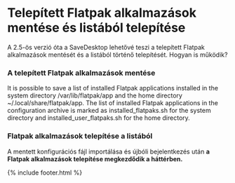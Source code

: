 # Telepített Flatpak alkalmazások mentése és listából telepítése
A 2.5-ös verzió óta a SaveDesktop lehetővé teszi a telepített Flatpak alkalmazások mentését és a listából történő telepítését. Hogyan is működik?

### A telepített Flatpak alkalmazások mentése
It is possible to save a list of installed Flatpak applications installed in the system directory /var/lib/flatpak/app and the home directory ~/.local/share/flatpak/app. The list of installed Flatpak applications in the configuration archive is marked as installed_flatpaks.sh for the system directory and installed_user_flatpaks.sh for the home directory.

### Flatpak alkalmazások telepítése a listából
A mentett konfigurációs fájl importálása és újbóli bejelentkezés után **a Flatpak alkalmazások telepítése megkezdődik a háttérben.**



{% include footer.html %}
